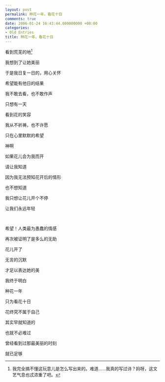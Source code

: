 ```yaml
---
layout: post
permalink: 种花一年，看花十日
comments: true
date: 2006-01-24 16:43:44.000000000 +08:00
categories:
- Old Entries
title: 种花一年，看花十日
---
```

[^origin]: 我完全搞不懂这玩意儿是怎么写出来的。难道……我真的写过诗？妈呀，这文艺气息也忒浓重了吧。

看到荒芜的地[^origin]

我想到了让她美丽

于是我日复一日的，用心关怀

希望能有他日的结果

我不敢去看，也不敢作声

只想有一天

看到花的笑容

我从不祈祷，也不许愿

只在心里默默的希望

神啊

如果花儿会为我而开

请让我知道

因为我无法预知花开后的情形

也不想知道

我只想让花儿开个不停

让我们永远年轻

</br>

希望！人类最为愚蠢的情感

再次被证明了是多么的无助

花儿开了

无言的沉默

才足以表达她的美

我终于明白

种花一年

只为看花十日

花终究不属于自己

其实早就知道的

也就不必难过

曾经看到过那最美丽的时刻

就已足够
